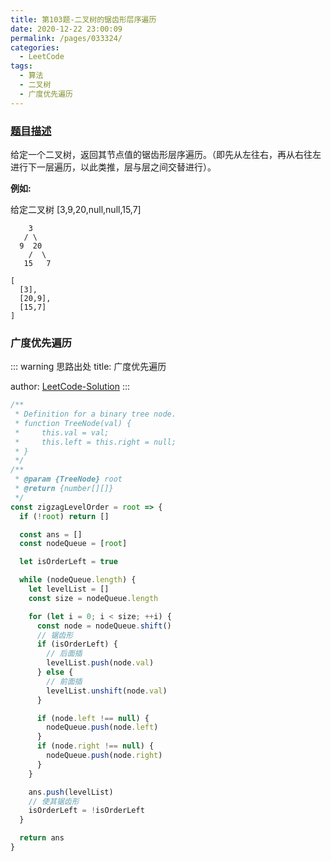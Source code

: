 ```yaml
---
title: 第103题-二叉树的锯齿形层序遍历
date: 2020-12-22 23:00:09
permalink: /pages/033324/
categories:
  - LeetCode
tags:
  - 算法
  - 二叉树
  - 广度优先遍历
---
```


### [题目描述](https://leetcode-cn.com/problems/binary-tree-zigzag-level-order-traversal/)

给定一个二叉树，返回其节点值的锯齿形层序遍历。（即先从左往右，再从右往左进行下一层遍历，以此类推，层与层之间交替进行）。

**例如:**

给定二叉树 <span class="span-shadow">[3,9,20,null,null,15,7]</span>

```
    3
   / \
  9  20
    /  \
   15   7
```

```
[
  [3],
  [20,9],
  [15,7]
]
```

<!-- more -->

### 广度优先遍历

::: warning 思路出处
title: 广度优先遍历

author: [LeetCode-Solution](https://leetcode-cn.com/problems/binary-tree-zigzag-level-order-traversal/solution/er-cha-shu-de-ju-chi-xing-ceng-xu-bian-l-qsun/)
:::

```JavaScript
/**
 * Definition for a binary tree node.
 * function TreeNode(val) {
 *     this.val = val;
 *     this.left = this.right = null;
 * }
 */
/**
 * @param {TreeNode} root
 * @return {number[][]}
 */
const zigzagLevelOrder = root => {
  if (!root) return []

  const ans = []
  const nodeQueue = [root]

  let isOrderLeft = true

  while (nodeQueue.length) {
    let levelList = []
    const size = nodeQueue.length

    for (let i = 0; i < size; ++i) {
      const node = nodeQueue.shift()
      // 锯齿形
      if (isOrderLeft) {
        // 后面插
        levelList.push(node.val)
      } else {
        // 前面插
        levelList.unshift(node.val)
      }

      if (node.left !== null) {
        nodeQueue.push(node.left)
      }
      if (node.right !== null) {
        nodeQueue.push(node.right)
      }
    }

    ans.push(levelList)
    // 使其锯齿形
    isOrderLeft = !isOrderLeft
  }

  return ans
}
```
